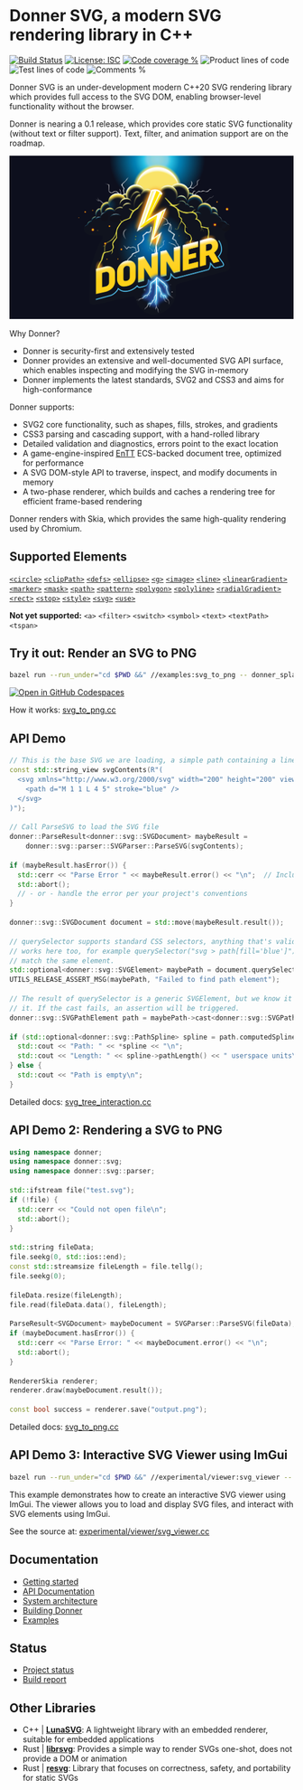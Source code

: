 # Donner SVG, a modern SVG rendering library in C++

[![Build Status](https://github.com/jwmcglynn/donner/actions/workflows/main.yml/badge.svg)](https://github.com/jwmcglynn/donner/actions/workflows/main.yml) [![License: ISC](https://img.shields.io/badge/License-ISC-blue.svg)](https://opensource.org/licenses/ISC) [![Code coverage %](https://codecov.io/gh/jwmcglynn/donner/branch/main/graph/badge.svg?token=Z3YJZNKGU0)](https://codecov.io/gh/jwmcglynn/donner) ![Product lines of code](https://gist.githubusercontent.com/jwmcglynn/91f7f490a72af9c06506c8176729d218/raw/loc.svg) ![Test lines of code](https://gist.githubusercontent.com/jwmcglynn/91f7f490a72af9c06506c8176729d218/raw/loc-tests.svg)
![Comments %](https://gist.githubusercontent.com/jwmcglynn/91f7f490a72af9c06506c8176729d218/raw/comments.svg)

Donner SVG is an under-development modern C++20 SVG rendering library which provides full access to the SVG DOM, enabling browser-level functionality without the browser.

Donner is nearing a 0.1 release, which provides core static SVG functionality (without text or filter support). Text, filter, and animation support are on the roadmap.

![Donner splash image](donner_splash.svg)

Why Donner?

- Donner is security-first and extensively tested
- Donner provides an extensive and well-documented SVG API surface, which enables inspecting and modifying the SVG in-memory
- Donner implements the latest standards, SVG2 and CSS3 and aims for high-conformance

Donner supports:

- SVG2 core functionality, such as shapes, fills, strokes, and gradients
- CSS3 parsing and cascading support, with a hand-rolled library
- Detailed validation and diagnostics, errors point to the exact location
- A game-engine-inspired [EnTT](https://github.com/skypjack/entt) ECS-backed document tree, optimized for performance
- A SVG DOM-style API to traverse, inspect, and modify documents in memory
- A two-phase renderer, which builds and caches a rendering tree for efficient frame-based rendering

Donner renders with Skia, which provides the same high-quality rendering used by Chromium.

## Supported Elements

[`<circle>`](https://jwmcglynn.github.io/donner/group__elements__basic__shapes.html#xml_circle) [`<clipPath>`](https://jwmcglynn.github.io/donner/group__elements__structural.html#xml_clipPath) [`<defs>`](https://jwmcglynn.github.io/donner/group__elements__structural.html#xml_defs) [`<ellipse>`](https://jwmcglynn.github.io/donner/group__elements__basic__shapes.html#xml_ellipse) [`<g>`](https://jwmcglynn.github.io/donner/group__elements__structural.html#xml_g) [`<image>`](https://jwmcglynn.github.io/donner/group__xml__image.html) [`<line>`](https://jwmcglynn.github.io/donner/group__elements__basic__shapes.html#xml_line) [`<linearGradient>`](https://jwmcglynn.github.io/donner/group__elements__paint__servers.html#xml_linearGradient) [`<marker>`](https://jwmcglynn.github.io/donner/group__xml__marker.html) [`<mask>`](https://jwmcglynn.github.io/donner/group__xml__mask.html) [`<path>`](https://jwmcglynn.github.io/donner/group__elements__basic__shapes.html#xml_path) [`<pattern>`](https://jwmcglynn.github.io/donner/group__elements__paint__servers.html#xml_pattern) [`<polygon>`](https://jwmcglynn.github.io/donner/group__elements__basic__shapes.html#xml_polygon) [`<polyline>`](https://jwmcglynn.github.io/donner/group__elements__basic__shapes.html#xml_polyline) [`<radialGradient>`](https://jwmcglynn.github.io/donner/group__elements__paint__servers.html#xml_radialGradient) [`<rect>`](https://jwmcglynn.github.io/donner/group__elements__basic__shapes.html#xml_rect) [`<stop>`](https://jwmcglynn.github.io/donner/group__elements__paint__servers.html#xml_stop) [`<style>`](https://jwmcglynn.github.io/donner/group__xml__style.html) [`<svg>`](https://jwmcglynn.github.io/donner/group__elements__structural.html#xml_svg) [`<use>`](https://jwmcglynn.github.io/donner/group__elements__structural.html#xml_use)

**Not yet supported:** `<a>` `<filter>` `<switch>` `<symbol>` `<text>` `<textPath>` `<tspan>`

## Try it out: Render an SVG to PNG

```sh
bazel run --run_under="cd $PWD &&" //examples:svg_to_png -- donner_splash.svg
```

[![Open in GitHub Codespaces](https://github.com/codespaces/badge.svg)](https://codespaces.new/jwmcglynn/donner)

How it works: [svg_to_png.cc](https://jwmcglynn.github.io/donner/svg_to_png_8cc-example.html)

## API Demo

```cpp
// This is the base SVG we are loading, a simple path containing a line
const std::string_view svgContents(R"(
  <svg xmlns="http://www.w3.org/2000/svg" width="200" height="200" viewBox="0 0 10 10">
    <path d="M 1 1 L 4 5" stroke="blue" />
  </svg>
)");

// Call ParseSVG to load the SVG file
donner::ParseResult<donner::svg::SVGDocument> maybeResult =
    donner::svg::parser::SVGParser::ParseSVG(svgContents);

if (maybeResult.hasError()) {
  std::cerr << "Parse Error " << maybeResult.error() << "\n";  // Includes line:column and reason
  std::abort();
  // - or - handle the error per your project's conventions
}

donner::svg::SVGDocument document = std::move(maybeResult.result());

// querySelector supports standard CSS selectors, anything that's valid when defining a CSS rule
// works here too, for example querySelector("svg > path[fill='blue']") is also valid and will
// match the same element.
std::optional<donner::svg::SVGElement> maybePath = document.querySelector("path");
UTILS_RELEASE_ASSERT_MSG(maybePath, "Failed to find path element");

// The result of querySelector is a generic SVGElement, but we know it's a path, so we can cast
// it. If the cast fails, an assertion will be triggered.
donner::svg::SVGPathElement path = maybePath->cast<donner::svg::SVGPathElement>();

if (std::optional<donner::svg::PathSpline> spline = path.computedSpline()) {
  std::cout << "Path: " << *spline << "\n";
  std::cout << "Length: " << spline->pathLength() << " userspace units\n";
} else {
  std::cout << "Path is empty\n";
}
```

Detailed docs: [svg_tree_interaction.cc](https://jwmcglynn.github.io/donner/svg_tree_interaction_8cc-example.html)

## API Demo 2: Rendering a SVG to PNG

```cpp
using namespace donner;
using namespace donner::svg;
using namespace donner::svg::parser;

std::ifstream file("test.svg");
if (!file) {
  std::cerr << "Could not open file\n";
  std::abort();
}

std::string fileData;
file.seekg(0, std::ios::end);
const std::streamsize fileLength = file.tellg();
file.seekg(0);

fileData.resize(fileLength);  
file.read(fileData.data(), fileLength);

ParseResult<SVGDocument> maybeDocument = SVGParser::ParseSVG(fileData);
if (maybeDocument.hasError()) {
  std::cerr << "Parse Error: " << maybeDocument.error() << "\n";
  std::abort();
}

RendererSkia renderer;
renderer.draw(maybeDocument.result());

const bool success = renderer.save("output.png");
```

Detailed docs: [svg_to_png.cc](https://jwmcglynn.github.io/donner/svg_to_png_8cc-example.html)

## API Demo 3: Interactive SVG Viewer using ImGui

```sh
bazel run --run_under="cd $PWD &&" //experimental/viewer:svg_viewer -- <filename>
```

This example demonstrates how to create an interactive SVG viewer using ImGui. The viewer allows you to load and display SVG files, and interact with SVG elements using ImGui.

See the source at: [experimental/viewer/svg_viewer.cc](./experimental/viewer/svg_viewer.cc)

## Documentation

- [Getting started](https://jwmcglynn.github.io/donner/GettingStarted.html)
- [API Documentation](https://jwmcglynn.github.io/donner/DonnerAPI.html)
- [System architecture](https://jwmcglynn.github.io/donner/SystemArchitecture.html)
- [Building Donner](https://jwmcglynn.github.io/donner/BuildingDonner.html)
- [Examples](https://jwmcglynn.github.io/donner/examples.html)

## Status

- [Project status](https://github.com/jwmcglynn/donner/issues/149)
- [Build report](docs/build_report.md)

## Other Libraries

- C++ | **[LunaSVG](https://github.com/sammycage/lunasvg)**: A lightweight library with an embedded renderer, suitable for embedded applications
- Rust | **[librsvg](https://gitlab.gnome.org/GNOME/librsvg)**: Provides a simple way to render SVGs one-shot, does not provide a DOM or animation
- Rust | **[resvg](https://github.com/RazrFalcon/resvg)**: Library that focuses on correctness, safety, and portability for static SVGs
